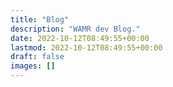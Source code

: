 ```yaml
---
title: "Blog"
description: "WAMR dev Blog."
date: 2022-10-12T08:49:55+00:00
lastmod: 2022-10-12T08:49:55+00:00
draft: false
images: []
---
```

